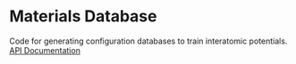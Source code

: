 

# Materials Database

Code for generating configuration databases to train interatomic potentials. [API Documentation](https://rosenbrockc.github.io/matdb/)
